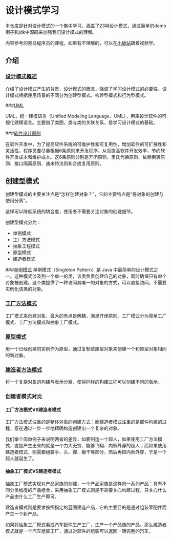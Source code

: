 # 设计模式学习
本仓库是针对设计模式的一个集中学习，涵盖了23种设计模式，通过简单的demo例子和jdk中源码来加强我们设计模式的理解。

内容参考的黑马程序员的课程，如果有不理解的，可以在[小破站](https://www.bilibili.com/video/BV1Np4y1z7BU?from=search&seid=3194519713962144067)跟着视频学。

## 介绍

### [设计模式概述](doc/intro.md)

介绍了设计模式产生的背景，设计模式的概念，强调了学习设计模式的必要性。设计模式根据使用场景的不同分为创建型模式、构建型模式和行为型模式。

###[UML](doc/uml.md)

UML，统一建模语言（Unified Modeling Language，UML），用来设计软件的可视化建模语言。主要借了类图，类与类的关联关系，是学习设计模式的基础。

###[软件设计原则](doc/principles.md)

在软件开发中，为了提高软件系统的可维护性和可复用性，增加软件的可扩展性和灵活性，程序员要尽量根据6条原则来开发程序，从而提高软件开发效率、节约软件开发成本和维护成本。这6条原则分别是开闭原则、里氏代换原则、依赖倒转原则、接口隔离原则、迪米特法则和合成复用原则。




## 创建型模式
创建型模式的主要关注点是“怎样创建对象？”，它的主要特点是“将对象的创建与使用分离”。

这样可以降低系统的耦合度，使用者不需要关注对象的创建细节。

创建型模式分为：

* 单例模式
* 工厂方法模式
* 抽象工程模式
* 原型模式
* 建造者模式

###[单例模式](doc/factory.md)
单例模式（Singleton Pattern）是 Java 中最简单的设计模式之一。这种模式涉及到一个单一的类，该类负责创建自己的对象，同时确保只有单个对象被创建。这个类提供了一种访问其唯一的对象的方式，可以直接访问，不需要实例化该类的对象。

### [工厂方法模式](doc/factory.md)
工厂模式来创建对象，最大的有点是解耦，满足开闭原则。工厂模式分为简单工厂模式、工厂方法模式和抽象工厂模式。

### [原型模式](doc/prototype.md)
用一个已经创建的实例作为原型，通过复制该原型对象来创建一个和原型对象相同的新对象。

### [建造者方法模式](doc/builder.md)
将一个复杂对象的构建与表示分离，使得同样的构建过程可以创建不同的表示。

### 创建者模式对比

#### 工厂方法模式VS建造者模式

工厂方法模式注重的是整体对象的创建方式；而建造者模式注重的是部件构建的过程，意在通过一步一步地精确构造创建出一个复杂的对象。

我们举个简单例子来说明两者的差异，如要制造一个超人，如果使用工厂方法模式，直接产生出来的就是一个力大无穷、能够飞翔、内裤外穿的超人；而如果使用建造者模式，则需要组装手、头、脚、躯干等部分，然后再把内裤外穿，于是一个超人就诞生了。

#### 抽象工厂模式VS建造者模式

抽象工厂模式实现对产品家族的创建，一个产品家族是这样的一系列产品：具有不同分类维度的产品组合，采用抽象工厂模式则是不需要关心构建过程，只关心什么产品由什么工厂生产即可。

建造者模式则是要求按照指定的蓝图建造产品，它的主要目的是通过组装零配件而产生一个新产品。

如果将抽象工厂模式看成汽车配件生产工厂，生产一个产品族的产品，那么建造者模式就是一个汽车组装工厂，通过对部件的组装可以返回一辆完整的汽车。

